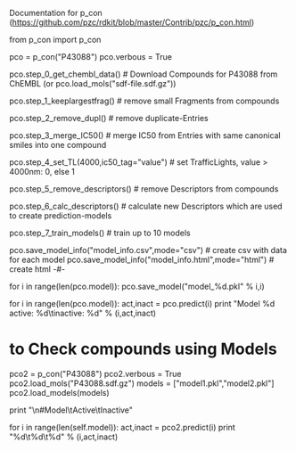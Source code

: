 Documentation for p_con (https://github.com/pzc/rdkit/blob/master/Contrib/pzc/p_con.html)

from p_con import p_con


pco = p_con("P43088")
pco.verbous = True

pco.step_0_get_chembl_data() # Download Compounds for P43088 from ChEMBL
(or pco.load_mols("sdf-file.sdf.gz"))

pco.step_1_keeplargestfrag() # remove small Fragments from compounds

pco.step_2_remove_dupl()     # remove duplicate-Entries

pco.step_3_merge_IC50()      # merge IC50 from Entries with same canonical smiles into one compound

pco.step_4_set_TL(4000,ic50_tag="value") # set TrafficLights, value > 4000nm: 0, else 1

pco.step_5_remove_descriptors() # remove Descriptors from compounds

pco.step_6_calc_descriptors() # calculate new Descriptors which are used to create prediction-models

pco.step_7_train_models() # train up to 10 models

pco.save_model_info("model_info.csv",mode="csv")   # create csv with data for each model
pco.save_model_info("model_info.html",mode="html") # create html -#-

for i in range(len(pco.model)):
    pco.save_model("model_%d.pkl" % i,i)

for i in range(len(pco.model)):
    act,inact = pco.predict(i)
    print "Model %d active: %d\tinactive: %d" % (i,act,inact)



# to Check compounds using Models

pco2 = p_con("P43088")
pco2.verbous = True
pco2.load_mols("P43088.sdf.gz")
models = ["model1.pkl","model2.pkl"]
pco2.load_models(models)

print "\n#Model\tActive\tInactive"

for i in range(len(self.model)):
    act,inact = pco2.predict(i)
    print "%d\t%d\t%d" % (i,act,inact)
